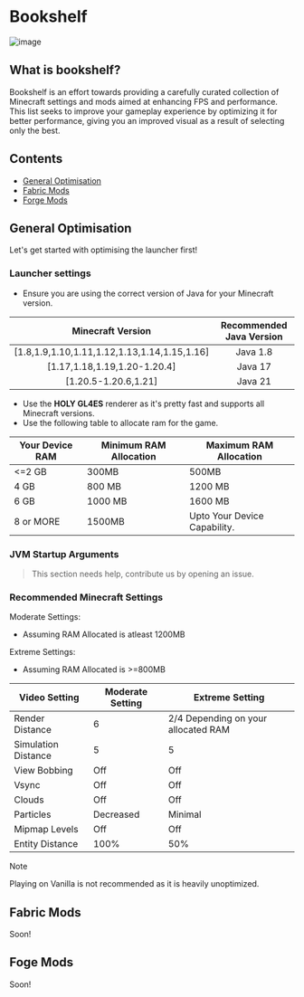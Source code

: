 # Bookshelf
![image](https://github.com/user-attachments/assets/aa82105b-e02d-4115-b8bb-87061ed67b85)
## What is bookshelf?

Bookshelf is an effort towards providing a carefully curated collection of Minecraft settings and mods aimed at enhancing FPS and performance. This list seeks to improve your gameplay experience by optimizing it for better performance, giving you an improved visual as a result of selecting only the best.

## Contents

- [General Optimisation](https://github.com/Slixxthedev/Bookshelf/main?readme=1#general-optimisation)
- [Fabric Mods]()
- [Forge Mods]()


## General Optimisation

Let's get started with optimising the launcher first!
### Launcher settings

- Ensure you are using the correct version of Java for your Minecraft version.

|              Minecraft Version               | Recommended Java Version |
| :------------------------------------------: | :----------------------: |
| [1.8,1.9,1.10,1.11,1.12,1.13,1.14,1.15,1.16] |         Java 1.8         |
|         [1.17,1.18,1.19,1.20-1.20.4]         |         Java 17          |
|             [1.20.5-1.20.6,1.21]             |         Java 21          |
- Use the **HOLY GL4ES** renderer as it's pretty fast and supports all Minecraft versions.
- Use the following table to allocate ram for the game.

| Your Device RAM | Minimum RAM Allocation | Maximum RAM Allocation       |
| --------------- | ---------------------- | ---------------------------- |
| <=2 GB          | 300MB                  | 500MB                        |
| 4 GB            | 800 MB                 | 1200 MB                      |
| 6 GB            | 1000 MB                | 1600 MB                      |
| 8 or MORE       | 1500MB                 | Upto Your Device Capability. |
### JVM Startup Arguments

> This section needs help, contribute us by opening an issue.

### Recommended Minecraft Settings

Moderate Settings:

- Assuming RAM Allocated is atleast 1200MB

Extreme Settings:
- Assuming RAM Allocated is >=800MB

| Video Setting       | Moderate Setting | Extreme Setting                     |
| ------------------- | ---------------- | ----------------------------------- |
| Render Distance     | 6                | 2/4 Depending on your allocated RAM |
| Simulation Distance | 5                | 5                                   |
| View Bobbing        | Off              | Off                                 |
| Vsync               | Off              | Off                                 |
| Clouds              | Off              | Off                                 |
| Particles           | Decreased        | Minimal                             |
| Mipmap Levels       | Off              | Off                                 |
| Entity Distance     | 100%             | 50%                                 |

>[!NOTE]
> Playing on Vanilla is not recommended as it is heavily unoptimized.


## Fabric Mods

Soon!

## Foge Mods

Soon!
